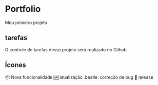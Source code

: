 # Portfolio
Meu primeiro projeto

## tarefas 

O controle de tarefas desse projeto será realizado no Github

## Ícones

:package: Nova funcionalidade
:up: atualização
:beatle: correção de bug
:checkered_flag: release 

